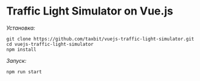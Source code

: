 # Traffic Light Simulator on Vue.js

*Установка:*
```
git clone https://github.com/taxbit/vuejs-traffic-light-simulator.git
cd vuejs-traffic-light-simulator
npm install
```	

*Запуск:*
```
npm run start
```	